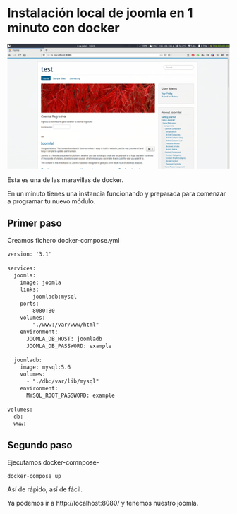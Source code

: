 # Instalación local de joomla en 1 minuto con docker



![](../img/joomla-local-1-minuto/joomla-local-1-minuto-01.png)



Esta es una de las maravillas de docker.

En un minuto tienes una instancia funcionando y preparada para comenzar a
programar tu nuevo módulo.

## Primer paso

Creamos fichero docker-compose.yml

```
version: '3.1'

services:
  joomla:
    image: joomla
    links:
      - joomladb:mysql
    ports:
      - 8080:80
    volumes:
      - "./www:/var/www/html"
    environment:
      JOOMLA_DB_HOST: joomladb
      JOOMLA_DB_PASSWORD: example

  joomladb:
    image: mysql:5.6
    volumes:
      - "./db:/var/lib/mysql"
    environment:
      MYSQL_ROOT_PASSWORD: example

volumes:
  db:
  www:
```

## Segundo paso

Ejecutamos docker-comnpose-

```
docker-compose up
```

Así de rápido, así de fácil.

Ya podemos ir a http://localhost:8080/ y tenemos nuestro joomla.


